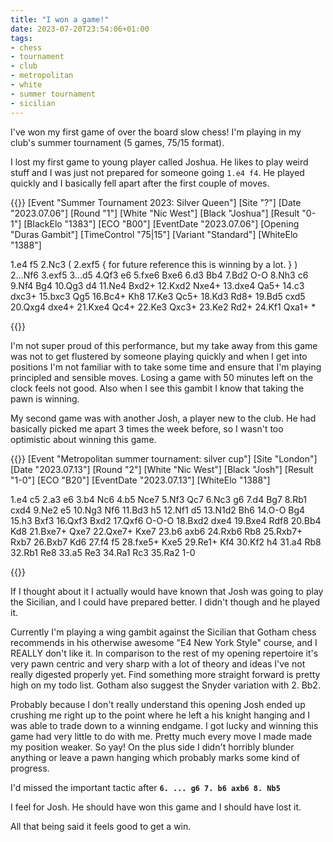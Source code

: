 ```yaml
---
title: "I won a game!"
date: 2023-07-20T23:54:06+01:00
tags:
- chess
- tournament
- club
- metropolitan
- white
- summer tournament
- sicilian
---
```


I've won my first game of over the board slow chess! I'm playing in my club's
summer tournament (5 games, 75/15 format).

I lost my first game to young player called Joshua. He likes to play weird
stuff and I was just not prepared for someone going `1.e4 f4`. He played
quickly and I basically fell apart after the first couple of moves. 

{{<pgn>}}
[Event "Summer Tournament 2023: Silver Queen"]
[Site "?"]
[Date "2023.07.06"]
[Round "1"]
[White "Nic West"]
[Black "Joshua"]
[Result "0-1"]
[BlackElo "1383"]
[ECO "B00"]
[EventDate "2023.07.06"]
[Opening "Duras Gambit"]
[TimeControl "75|15"]
[Variant "Standard"]
[WhiteElo "1388"]

1.e4 f5 2.Nc3 ( 2.exf5 { for future reference this is winning by a lot. } )
2...Nf6 3.exf5 3...d5 4.Qf3 e6 5.fxe6 Bxe6 6.d3 Bb4 7.Bd2 O-O 8.Nh3 c6
9.Nf4 Bg4 10.Qg3 d4 11.Ne4 Bxd2+ 12.Kxd2 Nxe4+ 13.dxe4 Qa5+ 14.c3 dxc3+
15.bxc3 Qg5 16.Bc4+ Kh8 17.Ke3 Qc5+ 18.Kd3 Rd8+ 19.Bd5 cxd5 20.Qxg4 dxe4+
21.Kxe4 Qc4+ 22.Ke3 Qxc3+ 23.Ke2 Rd2+ 24.Kf1 Qxa1+ *


{{</pgn>}}

I'm not super proud of this performance, but my take away from this game was
not to get flustered by someone playing quickly and when I get into positions
I'm not familiar with to take some time and ensure that I'm playing principled
and sensible moves. Losing a game with 50 minutes left on the clock feels not
good. Also when I see this gambit I know that taking the pawn is winning.

My second game was with another Josh, a player new to the club. He had
basically picked me apart 3 times the week before, so I wasn't too optimistic
about winning this game.

{{<pgn>}}
[Event "Metropolitan summer tournament: silver cup"]
[Site "London"]
[Date "2023.07.13"]
[Round "2"]
[White "Nic West"]
[Black "Josh"]
[Result "1-0"]
[ECO "B20"]
[EventDate "2023.07.13"]
[WhiteElo "1388"]

1.e4 c5 2.a3 e6 3.b4 Nc6 4.b5 Nce7 5.Nf3 Qc7 6.Nc3 g6 7.d4 Bg7 8.Rb1 cxd4
9.Ne2 e5 10.Ng3 Nf6 11.Bd3 h5 12.Nf1 d5 13.N1d2 Bh6 14.O-O Bg4 15.h3 Bxf3
16.Qxf3 Bxd2 17.Qxf6 O-O-O 18.Bxd2 dxe4 19.Bxe4 Rdf8 20.Bb4 Kd8 21.Bxe7+ Qxe7
22.Qxe7+ Kxe7 23.b6 axb6 24.Rxb6 Rb8 25.Rxb7+ Rxb7 26.Bxb7 Kd6 27.f4 f5
28.fxe5+ Kxe5 29.Re1+ Kf4 30.Kf2 h4 31.a4 Rb8 32.Rb1 Re8 33.a5 Re3 34.Ra1 Rc3
35.Ra2 1-0

{{</pgn>}}

If I thought about it I actually would have known that Josh was going to play
the Sicilian, and I could have prepared better. I didn't though and he played
it.

Currently I'm playing a wing gambit against the Sicilian that Gotham chess
recommends in his otherwise awesome "E4 New York Style" course, and I REALLY
don't like it. In comparison to the rest of my opening repertoire it's very
pawn centric and very sharp with a lot of theory and ideas I've not really
digested properly yet. Find something more straight forward is pretty high on
my todo list. Gotham also suggest the Snyder variation with 2. Bb2.

Probably because I don't really understand this opening Josh ended up crushing
me right up to the point where he left a his knight hanging and I was able to
trade down to a winning endgame. I got lucky and winning this game had very
little to do with me. Pretty much every move I made made my position weaker.
So yay! On the plus side I didn't horribly blunder anything or leave a pawn
hanging which probably marks some kind of progress. 

I'd missed the important tactic after **`6. ... g6 7. b6 axb6 8. Nb5`**

I feel for Josh. He should have won this game and I should have lost it.

All that being said it feels good to get a win.
